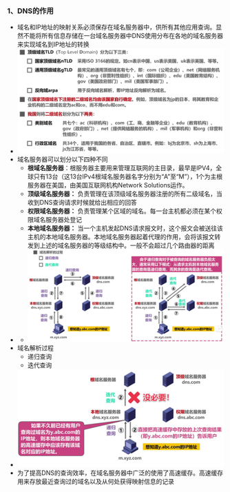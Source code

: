 ### 1、DNS的作用
+ 域名和IP地址的映射关系必须保存在域名服务器中，供所有其他应用查询。显然不能将所有信息存储在一台域名服务器中DNS使用分布在各地的域名服务器来实现域名到IP地址的转换
+ ![换算单位](计算机网络/imgs/6.4(1).png)
+ 域名服务器可以划分以下四种不同
	+ **根域名服务器**：根服务器主要用来管理互联网的主目录，最早是IPV4，全球只有13台（这13台IPv4根域名服务器名字分别为“A”至“M”），1个为主根服务器在美国，由美国互联网机构Network Solutions运作。
	+ **顶级域名服务器：** 负责管理在该顶级域名服务器注册的所有二级域名，当收到DNS查询请求时候就给出相应的回答
	+ **权限域名服务器：** 负责管理某个区域的域名。每一台主机都必须在某个权限域名服务器处登记
	+ **本地域名服务器：** 当一个主机发起DNS请求报文时，这个报文会被送往该主机的本地域名服务器。本地域名服务器起着代理的作用，会将该报文转发到上述的域名服务器的等级结构中。一般不会超过几个路由器的距离
+ + ![换算单位](计算机网络/imgs/6.4(2).png)
+ 域名解析过程
	+ 递归查询
	+ 迭代查询
+ ![换算单位](计算机网络/imgs/6.4(3).png)
+ 为了提高DNS的查询效率，在域名服务器中广泛的使用了高速缓存。高速缓存用来存放最近查询过的域名以及从何处获得映射信息的记录